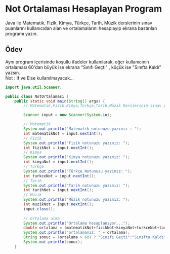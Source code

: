 # Not Ortalaması Hesaplayan Program

Java ile Matematik, Fizik, Kimya, Türkçe, Tarih, Müzik derslerinin sınav puanlarını kullanıcıdan alan ve ortalamalarını hesaplayıp ekrana bastırılan programı yazın.  

## Ödev

Aynı program içerisinde koşullu ifadeler kullanılarak, eğer kullanıcının ortalaması 60'dan büyük ise ekrana "Sınıfı Geçti" , küçük ise "Sınıfta Kaldı" yazsın.  
Not : If ve Else kullanılmayacak...

```java
import java.util.Scanner;

public class NotOrtalamasi {
    public static void main(String[] args) {
        // Matematik,Fizik,Kimya,Türkçe,Tarih,Müzik Derslerinin sınav puanlarını kullanıcıdan alan ve ortalamarını hesaplayıp ekrana bastırılan program.

        Scanner input = new Scanner(System.in);

        // Matematik
        System.out.println("Matematik notunuzu yazınız : ");
        int matematikNot = input.nextInt();
        // Fizik
        System.out.println("Fizik notunuzu yazınız: ");
        int fizikNot = input.nextInt();
        // Kimya
        System.out.println("Kimya notunuzu yazınız: ");
        int kimyaNot = input.nextInt();
        // Türkçe
        System.out.println("Türkçe Notunuzu yazınız: ");
        int turkceNot = input.nextInt();
        // Tarih
        System.out.println("Tarih notunuzu yazınız: ");
        int tarihNot = input.nextInt();
        // Müzik
        System.out.println("Müzik notunuzu yazınız: ");
        int muzikNot = input.nextInt();
        input.close();
        
        // Ortalama alma
        System.out.println("Ortalama hesaplanıyor...");
        double ortalama = (matematikNot+fizikNot+kimyaNot+turkceNot+tarihNot+muzikNot) / 6;
        System.out.println("ortalamanız: " + ortalama);
        String sonuc = (ortalama > 60) ? "Sınıfı Geçti":"Sınıfta Kaldı";
        System.out.println(sonuc);
    }
```
